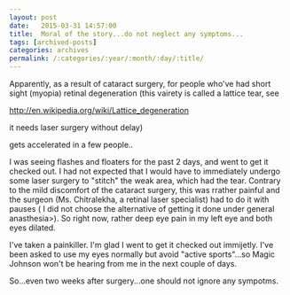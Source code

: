 ```yaml
---
layout: post
date:	2015-03-31 14:57:00
title:  Moral of the story...do not neglect any symptoms...
tags: [archived-posts]
categories: archives
permalink: /:categories/:year/:month/:day/:title/
---
```

Apparently, as a result of  cataract surgery, for people who've had
short sight (myopia) retinal degeneration (this vairety  is called a
lattice tear, see

http://en.wikipedia.org/wiki/Lattice_degeneration

it needs laser surgery without delay)

gets accelerated in a few people..

I was seeing flashes and floaters  for the past 2 days, and went to
get it checked out. I had not expected that I would have to
immediately  undergo some laser surgery to "stitch" the weak area,
which had the tear. Contrary to the mild discomfort of the cataract
surgery, this was rrather painful and the  surgeon (Ms. Chitralekha, a
retinal laser specialist)  had to do it with pauses ( I did not choose
the alternative of getting it done under general anasthesia>). So
right now, rather deep eye pain in my left eye and both eyes dilated.

I've taken a painkiller. I'm glad I went to get it checked out
immijetly. I've been asked  to use my eyes normally but avoid "active
sports"...so Magic Johnson won't be hearing from me in the next couple
of days.

So...even two weeks after surgery...one should not ignore any sympotms.

